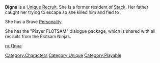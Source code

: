 **Digna** is a [Unique Recruit](Unique_Recruits.md "wikilink"). She is a
former resident of [Stack](Stack.md "wikilink"). Her father caught her
trying to escape so she killed him and fled to [](Flotsam_Village.md).

She has a Brave [Personality](Personality.md "wikilink").

She has the "Player FLOTSAM" dialogue package, which is shared with all
recruits from the Flotsam Ninjas.

[ru:Дина](ru:Дина "wikilink")

[Category:Characters](Category:Characters "wikilink")
[Category:Unique](Category:Unique "wikilink")
[Category:Playable](Category:Playable "wikilink")